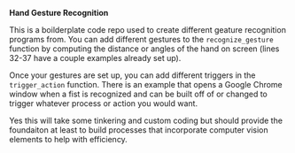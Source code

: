**Hand Gesture Recognition**

This is a boilderplate code repo used to create different geature recognition programs from. You can add different gestures to the `recognize_gesture` function by computing the distance or angles of the hand on screen (lines 32-37 have a couple examples already set up). 

Once your gestures are set up, you can add different triggers in the `trigger_action` function. There is an example that opens a Google Chrome window when a fist is recognized and can be built off of or changed to trigger whatever process or action you would want. 

Yes this will take some tinkering and custom coding but should provide the foundaiton at least to build processes that incorporate computer vision elements to help with efficiency.

